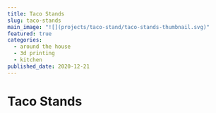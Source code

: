 ```yaml
---
title: Taco Stands
slug: taco-stands
main_image: "![](projects/taco-stand/taco-stands-thumbnail.svg)"
featured: true
categories:
  - around the house
  - 3d printing
  - kitchen
published_date: 2020-12-21
---
```


# Taco Stands

